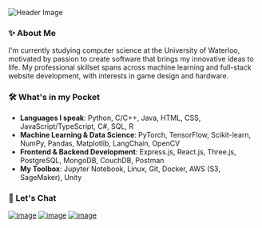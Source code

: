![Header Image](https://github.com/JeffreyQin/JeffreyQin/assets/122770444/0edf0ed2-3c17-4c19-8e52-c40bab01e72e)


### ✨ About Me
I'm currently studying computer science at the University of Waterloo, motivated by passion to create software that brings my innovative ideas to life. My professional skillset spans across machine learning and full-stack website development, with interests in game design and hardware.


### 🛠️ What's in my Pocket


- **Languages I speak**: Python, C/C++, Java, HTML, CSS, JavaScript/TypeScript, C#, SQL, R
- **Machine Learning & Data Science**: PyTorch, TensorFlow, Scikit-learn, NumPy, Pandas, Matplotlib, LangChain, OpenCV
- **Frontend & Backend Development**: Express.js, React.js, Three.js, PostgreSQL, MongoDB, CouchDB, Postman
- **My Toolbox**: Jupyter Notebook, Linux, Git, Docker, AWS (S3, SageMaker), Unity


### 💬 Let's Chat


[![image](https://img.shields.io/badge/LinkedIn-0077B5?style=for-the-badge&logo=linkedin&logoColor=white)](https://www.linkedin.com/in/jeffreyzqin/)
[![image](https://img.shields.io/badge/Gmail-D14836?style=for-the-badge&logo=gmail&logoColor=white)](mailto:jeffreyqin612@gmail.com)
[![image](https://img.shields.io/badge/Instagram-E4405F?style=for-the-badge&logo=instagram&logoColor=white)](https://www.instagram.com/jqin612)

<!--
**JeffreyQin/JeffreyQin** is a ✨ _special_ ✨ repository because its `README.md` (this file) appears on your GitHub profile.

Here are some ideas to get you started:

- 🔭 I’m currently working on ...
- 🌱 I’m currently learning ...
- 👯 I’m looking to collaborate on ...
- 🤔 I’m looking for help with ...
- 💬 Ask me about ...
- 📫 How to reach me: ...
- 😄 Pronouns: ...
- ⚡ Fun fact: ...
-->
